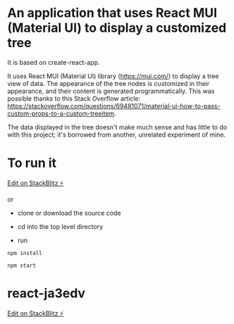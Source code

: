 # An application that uses React MUI (Material UI) to display a customized tree


It is based on create-react-app. 

It uses React MUI (Material UI) library (https://mui.com/) to display a tree view of data. The appearance of the tree nodes is customized in their appearance, and their content is generated programmatically. This was possible thanks to this Stack Overflow article: <a href="https://stackoverflow.com/questions/69481071/material-ui-how-to-pass-custom-props-to-a-custom-treeitem">https://stackoverflow.com/questions/69481071/material-ui-how-to-pass-custom-props-to-a-custom-treeitem</a>.

The data displayed in the tree doesn't make much sense and has little to do with this project; it's borrowed from another, unrelated experiment of mine.


# To run it


[Edit on StackBlitz ⚡️](https://stackblitz.com/edit/react-ja3edv)


or 


- clone or download the source code

- cd into the top level directory

- run

`npm install`

`npm start`





# react-ja3edv

[Edit on StackBlitz ⚡️](https://stackblitz.com/edit/react-ja3edv)